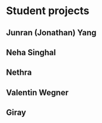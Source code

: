
# Student projects 

## Junran (Jonathan) Yang 

## Neha Singhal

## Nethra 

## Valentin Wegner 

## Giray 